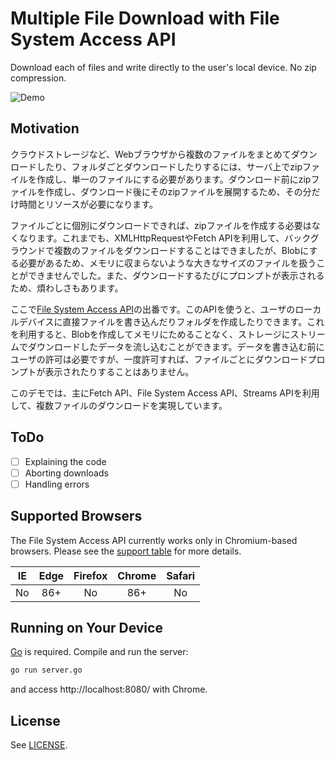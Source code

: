 # Multiple File Download with File System Access API

Download each of files and write directly to the user's local device. No zip
compression.

![Demo](demo.gif)

## Motivation

クラウドストレージなど、Webブラウザから複数のファイルをまとめてダウンロードしたり、フォルダごとダウンロードしたりするには、サーバ上でzipファイルを作成し、単一のファイルにする必要があります。ダウンロード前にzipファイルを作成し、ダウンロード後にそのzipファイルを展開するため、その分だけ時間とリソースが必要になります。

ファイルごとに個別にダウンロードできれば、zipファイルを作成する必要はなくなります。これまでも、XMLHttpRequestやFetch APIを利用して、バックグラウンドで複数のファイルをダウンロードすることはできましたが、Blobにする必要があるため、メモリに収まらないような大きなサイズのファイルを扱うことができませんでした。また、ダウンロードするたびにプロンプトが表示されるため、煩わしさもあります。

ここで[File System Access API](https://web.dev/file-system-access/)の出番です。このAPIを使うと、ユーザのローカルデバイスに直接ファイルを書き込んだりフォルダを作成したりできます。これを利用すると、Blobを作成してメモリにためることなく、ストレージにストリームでダウンロードしたデータを流し込むことができます。データを書き込む前にユーザの許可は必要ですが、一度許可すれば、ファイルごとにダウンロードプロンプトが表示されたりすることはありません。

このデモでは、主にFetch API、File System Access API、Streams APIを利用して、複数ファイルのダウンロードを実現しています。

## ToDo

- [ ] Explaining the code
- [ ] Aborting downloads
- [ ] Handling errors

## Supported Browsers

The File System Access API currently works only in Chromium-based browsers.
Please see the [support table](https://caniuse.com/native-filesystem-api) for
more details.

| IE  | Edge | Firefox | Chrome | Safari |
| :-: | :--: | :-----: | :----: | :----: |
| No  | 86+  |   No    |  86+   |   No   |

## Running on Your Device

[Go](https://golang.org/) is required. Compile and run the server:

```sh
go run server.go
```

and access http://localhost:8080/ with Chrome.

## License

See [LICENSE](../LICENSE).
